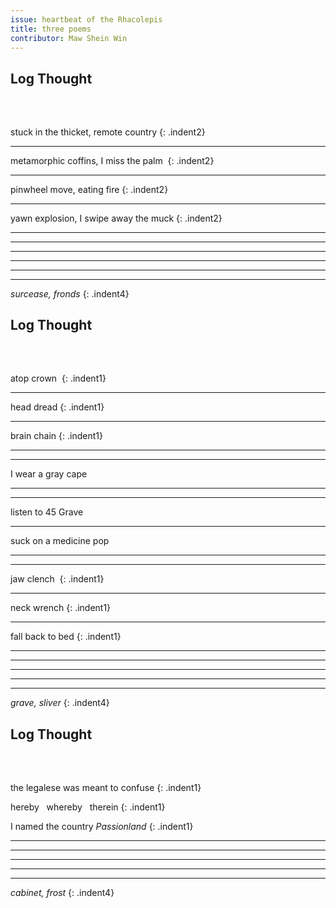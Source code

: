 ```yaml
---
issue: heartbeat of the Rhacolepis
title: three poems
contributor: Maw Shein Win
---
```


<style>
.indent1 {
    text-indent: 2rem;
}

.indent2 {
    text-indent: 3rem;
}

.indent3 {
    text-indent: 13.5rem;
}

.indent4 {
    text-indent: 16rem;
}

h2 {
    margin-bottom: 4rem!important;
}

</style>

## Log Thought 

stuck in the thicket, remote country
{: .indent2}

---

metamorphic coffins, I miss the palm 
{: .indent2}

---

pinwheel move, eating fire
{: .indent2}

---

yawn explosion, I swipe away the muck
{: .indent2}

---

---

---

---

---

---

*surcease, fronds*
{: .indent4}

## Log Thought

atop crown 
{: .indent1}

---

head dread
{: .indent1}

---

brain chain
{: .indent1}

---

---

I wear a gray cape

---

---

listen to 45 Grave

---

suck on a medicine pop

---

---

jaw clench 
{: .indent1}

---

neck wrench
{: .indent1}

---

fall back to bed
{: .indent1}

---

---

---

---

---

*grave, sliver*
{: .indent4}

## Log Thought

the legalese was meant to confuse
{: .indent1}

hereby&nbsp;&nbsp;&nbsp;whereby&nbsp;&nbsp;&nbsp;therein
{: .indent1}

I named the country *Passionland*
{: .indent1}

---

---

---

---

---

*cabinet, frost*
{: .indent4}
